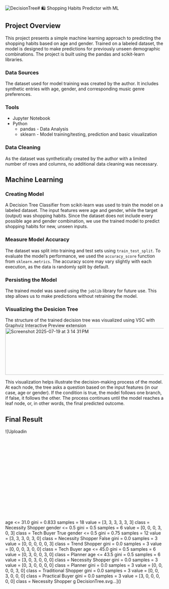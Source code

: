 ![DecisionTree](https://github.com/user-attachments/assets/e56db403-e73f-422a-8653-af8e55d27c69)# 🛍️ Shopping Habits Predictor with ML
## Project Overview
This project presents a simple machine learning approach to predicting the shopping habits based on age and gender. Trained on a labeled dataset, the model is designed to make predictions for previously unseen demographic combinations. The project is built using the pandas and scikit-learn libraries. 

### Data Sources
The dataset used for model training was created by the author. It includes synthetic entries with age, gender, and corresponding music genre preferences.

### Tools
- Jupyter Notebook
- Python 
  - pandas - Data Analysis
  - sklearn - Model training/testing, prediction and basic visualization
 
### Data Cleaning
As the dataset was synthetically created by the author with a limited number of rows and columns, no additional data cleaning was necessary.

## Machine Learning
### Creating Model
A Decision Tree Classifier from scikit-learn was used to train the model on a labeled dataset. The input features were age and gender, while the target (output) was shopping habits. Since the dataset does not include every possible age and gender combination, we use the trained model to predict shopping habits for new, unseen inputs.
### Measure Model Accuracy
The dataset was split into training and test sets using <code style="color : name_color">train_test_split</code>. To evaluate the model’s performance, we used the <code style="color : name_color">accuracy_score</code> function from <code style="color : name_color">sklearn.metrics</code>. The accuracy score may vary slightly with each execution, as the data is randomly split by default.

### Persisting the Model
The trained model was saved using the <code style="color : name_color">joblib</code> library for future use. This step allows us to make predictions without retraining the model.
### Visualizing the Desicion Tree
The structure of the trained decision tree was visualized using VSC with Graphviz Interactive Preview extension <img width="541" height="148" alt="Screenshot 2025-07-19 at 3 14 31 PM" src="https://github.com/user-attachments/assets/4d92f215-372c-418a-b015-36b2aa4c025d" />

This visualization helps illustrate the decision-making process of the model. At each node, the tree asks a question based on the input features (in our case, age or gender). If the condition is true, the model follows one branch, if false, it follows the other. The process continues until the model reaches a leaf node, or, in other words, the final predicted outcome.

## Final Result
![Uploadin<?xml version="1.0" standalone="no"?>
<svg xmlns="http://www.w3.org/2000/svg" xmlns:xlink="http://www.w3.org/1999/xlink" width="915pt" height="467pt" viewBox="0.00 0.00 915.09 467.20">
<g id="graph0" class="graph" transform="translate(4,463.20001220703125) scale(1)" data-name="Tree">

<polygon fill="white" stroke="none" points="-4,4 -4,-463.2 911.09,-463.2 911.09,4 -4,4" style=""/>
<!-- 0 -->
<g id="node1" class="node" pointer-events="visible" data-name="0">

<path fill="none" stroke="black" d="M426.26,-459.2C426.26,-459.2 268.55,-459.2 268.55,-459.2 262.55,-459.2 256.55,-453.2 256.55,-447.2 256.55,-447.2 256.55,-379.2 256.55,-379.2 256.55,-373.2 262.55,-367.2 268.55,-367.2 268.55,-367.2 426.26,-367.2 426.26,-367.2 432.26,-367.2 438.26,-373.2 438.26,-379.2 438.26,-379.2 438.26,-447.2 438.26,-447.2 438.26,-453.2 432.26,-459.2 426.26,-459.2" style=""/>
<text text-anchor="middle" x="347.41" y="-442.6" font-family="Helvetica,sans-Serif" font-size="14.00" style="">age &lt;= 31.0</text>
<text text-anchor="middle" x="347.41" y="-425.8" font-family="Helvetica,sans-Serif" font-size="14.00" style="">gini = 0.833</text>
<text text-anchor="middle" x="347.41" y="-409" font-family="Helvetica,sans-Serif" font-size="14.00" style="">samples = 18</text>
<text text-anchor="middle" x="347.41" y="-392.2" font-family="Helvetica,sans-Serif" font-size="14.00" style="">value = [3, 3, 3, 3, 3, 3]</text>
<text text-anchor="middle" x="347.41" y="-375.4" font-family="Helvetica,sans-Serif" font-size="14.00" style="">class = Necessity Shopper</text>
</g>
<!-- 1 -->
<g id="node2" class="node" pointer-events="visible" data-name="1">

<path fill="none" stroke="black" d="M320.72,-331.2C320.72,-331.2 186.09,-331.2 186.09,-331.2 180.09,-331.2 174.09,-325.2 174.09,-319.2 174.09,-319.2 174.09,-251.2 174.09,-251.2 174.09,-245.2 180.09,-239.2 186.09,-239.2 186.09,-239.2 320.72,-239.2 320.72,-239.2 326.72,-239.2 332.72,-245.2 332.72,-251.2 332.72,-251.2 332.72,-319.2 332.72,-319.2 332.72,-325.2 326.72,-331.2 320.72,-331.2" style=""/>
<text text-anchor="middle" x="253.41" y="-314.6" font-family="Helvetica,sans-Serif" font-size="14.00" style="">gender &lt;= 0.5</text>
<text text-anchor="middle" x="253.41" y="-297.8" font-family="Helvetica,sans-Serif" font-size="14.00" style="">gini = 0.5</text>
<text text-anchor="middle" x="253.41" y="-281" font-family="Helvetica,sans-Serif" font-size="14.00" style="">samples = 6</text>
<text text-anchor="middle" x="253.41" y="-264.2" font-family="Helvetica,sans-Serif" font-size="14.00" style="">value = [0, 0, 0, 3, 0, 3]</text>
<text text-anchor="middle" x="253.41" y="-247.4" font-family="Helvetica,sans-Serif" font-size="14.00" style="">class = Tech Buyer</text>
</g>
<!-- 0&#45;&gt;1 -->
<g id="edge1" class="edge" data-name="0-&gt;1">

<path fill="none" stroke="black" d="M313.47,-366.71C307.15,-358.24 300.48,-349.3 293.98,-340.59" style=""/>
<polygon fill="black" stroke="black" points="296.98,-338.76 288.2,-332.84 291.37,-342.94 296.98,-338.76" style=""/>
<text text-anchor="middle" x="283.7" y="-352.16" font-family="Helvetica,sans-Serif" font-size="14.00" style="">True</text>
</g>
<!-- 4 -->
<g id="node5" class="node" pointer-events="visible" data-name="4">

<path fill="none" stroke="black" d="M520.26,-331.2C520.26,-331.2 362.55,-331.2 362.55,-331.2 356.55,-331.2 350.55,-325.2 350.55,-319.2 350.55,-319.2 350.55,-251.2 350.55,-251.2 350.55,-245.2 356.55,-239.2 362.55,-239.2 362.55,-239.2 520.26,-239.2 520.26,-239.2 526.26,-239.2 532.26,-245.2 532.26,-251.2 532.26,-251.2 532.26,-319.2 532.26,-319.2 532.26,-325.2 526.26,-331.2 520.26,-331.2" style=""/>
<text text-anchor="middle" x="441.41" y="-314.6" font-family="Helvetica,sans-Serif" font-size="14.00" style="">gender &lt;= 0.5</text>
<text text-anchor="middle" x="441.41" y="-297.8" font-family="Helvetica,sans-Serif" font-size="14.00" style="">gini = 0.75</text>
<text text-anchor="middle" x="441.41" y="-281" font-family="Helvetica,sans-Serif" font-size="14.00" style="">samples = 12</text>
<text text-anchor="middle" x="441.41" y="-264.2" font-family="Helvetica,sans-Serif" font-size="14.00" style="">value = [3, 3, 3, 0, 3, 0]</text>
<text text-anchor="middle" x="441.41" y="-247.4" font-family="Helvetica,sans-Serif" font-size="14.00" style="">class = Necessity Shopper</text>
</g>
<!-- 0&#45;&gt;4 -->
<g id="edge4" class="edge" data-name="0-&gt;4">

<path fill="none" stroke="black" d="M381.34,-366.71C387.67,-358.24 394.33,-349.3 400.83,-340.59" style=""/>
<polygon fill="black" stroke="black" points="403.44,-342.94 406.62,-332.84 397.83,-338.76 403.44,-342.94" style=""/>
<text text-anchor="middle" x="411.12" y="-352.16" font-family="Helvetica,sans-Serif" font-size="14.00" style="">False</text>
</g>
<!-- 2 -->
<g id="node3" class="node" pointer-events="visible" data-name="2">

<path fill="none" stroke="black" d="M146.72,-194.9C146.72,-194.9 12.09,-194.9 12.09,-194.9 6.09,-194.9 0.09,-188.9 0.09,-182.9 0.09,-182.9 0.09,-131.5 0.09,-131.5 0.09,-125.5 6.09,-119.5 12.09,-119.5 12.09,-119.5 146.72,-119.5 146.72,-119.5 152.72,-119.5 158.72,-125.5 158.72,-131.5 158.72,-131.5 158.72,-182.9 158.72,-182.9 158.72,-188.9 152.72,-194.9 146.72,-194.9" style=""/>
<text text-anchor="middle" x="79.41" y="-178.2" font-family="Helvetica,sans-Serif" font-size="14.00" style="">gini = 0.0</text>
<text text-anchor="middle" x="79.41" y="-161.4" font-family="Helvetica,sans-Serif" font-size="14.00" style="">samples = 3</text>
<text text-anchor="middle" x="79.41" y="-144.6" font-family="Helvetica,sans-Serif" font-size="14.00" style="">value = [0, 0, 0, 0, 0, 3]</text>
<text text-anchor="middle" x="79.41" y="-127.8" font-family="Helvetica,sans-Serif" font-size="14.00" style="">class = Trend Shopper</text>
</g>
<!-- 1&#45;&gt;2 -->
<g id="edge2" class="edge" data-name="1-&gt;2">

<path fill="none" stroke="black" d="M190.59,-238.71C174,-226.7 156.13,-213.76 139.68,-201.85" style=""/>
<polygon fill="black" stroke="black" points="142.08,-199.26 131.93,-196.23 137.97,-204.93 142.08,-199.26" style=""/>
</g>
<!-- 3 -->
<g id="node4" class="node" pointer-events="visible" data-name="3">

<path fill="none" stroke="black" d="M323.72,-194.9C323.72,-194.9 189.09,-194.9 189.09,-194.9 183.09,-194.9 177.09,-188.9 177.09,-182.9 177.09,-182.9 177.09,-131.5 177.09,-131.5 177.09,-125.5 183.09,-119.5 189.09,-119.5 189.09,-119.5 323.72,-119.5 323.72,-119.5 329.72,-119.5 335.72,-125.5 335.72,-131.5 335.72,-131.5 335.72,-182.9 335.72,-182.9 335.72,-188.9 329.72,-194.9 323.72,-194.9" style=""/>
<text text-anchor="middle" x="256.41" y="-178.2" font-family="Helvetica,sans-Serif" font-size="14.00" style="">gini = 0.0</text>
<text text-anchor="middle" x="256.41" y="-161.4" font-family="Helvetica,sans-Serif" font-size="14.00" style="">samples = 3</text>
<text text-anchor="middle" x="256.41" y="-144.6" font-family="Helvetica,sans-Serif" font-size="14.00" style="">value = [0, 0, 0, 3, 0, 0]</text>
<text text-anchor="middle" x="256.41" y="-127.8" font-family="Helvetica,sans-Serif" font-size="14.00" style="">class = Tech Buyer</text>
</g>
<!-- 1&#45;&gt;3 -->
<g id="edge3" class="edge" data-name="1-&gt;3">

<path fill="none" stroke="black" d="M254.49,-238.71C254.74,-228.25 255.01,-217.1 255.26,-206.53" style=""/>
<polygon fill="black" stroke="black" points="258.75,-206.94 255.49,-196.86 251.75,-206.77 258.75,-206.94" style=""/>
</g>
<!-- 5 -->
<g id="node6" class="node" pointer-events="visible" data-name="5">

<path fill="none" stroke="black" d="M505.72,-203.2C505.72,-203.2 371.09,-203.2 371.09,-203.2 365.09,-203.2 359.09,-197.2 359.09,-191.2 359.09,-191.2 359.09,-123.2 359.09,-123.2 359.09,-117.2 365.09,-111.2 371.09,-111.2 371.09,-111.2 505.72,-111.2 505.72,-111.2 511.72,-111.2 517.72,-117.2 517.72,-123.2 517.72,-123.2 517.72,-191.2 517.72,-191.2 517.72,-197.2 511.72,-203.2 505.72,-203.2" style=""/>
<text text-anchor="middle" x="438.41" y="-186.6" font-family="Helvetica,sans-Serif" font-size="14.00" style="">age &lt;= 45.0</text>
<text text-anchor="middle" x="438.41" y="-169.8" font-family="Helvetica,sans-Serif" font-size="14.00" style="">gini = 0.5</text>
<text text-anchor="middle" x="438.41" y="-153" font-family="Helvetica,sans-Serif" font-size="14.00" style="">samples = 6</text>
<text text-anchor="middle" x="438.41" y="-136.2" font-family="Helvetica,sans-Serif" font-size="14.00" style="">value = [0, 3, 0, 0, 3, 0]</text>
<text text-anchor="middle" x="438.41" y="-119.4" font-family="Helvetica,sans-Serif" font-size="14.00" style="">class = Planner</text>
</g>
<!-- 4&#45;&gt;5 -->
<g id="edge5" class="edge" data-name="4-&gt;5">

<path fill="none" stroke="black" d="M440.33,-238.71C440.14,-231.04 439.95,-222.99 439.76,-215.07" style=""/>
<polygon fill="black" stroke="black" points="443.26,-215.05 439.53,-205.14 436.26,-215.22 443.26,-215.05" style=""/>
</g>
<!-- 8 -->
<g id="node9" class="node" pointer-events="visible" data-name="8">

<path fill="none" stroke="black" d="M707.26,-203.2C707.26,-203.2 549.55,-203.2 549.55,-203.2 543.55,-203.2 537.55,-197.2 537.55,-191.2 537.55,-191.2 537.55,-123.2 537.55,-123.2 537.55,-117.2 543.55,-111.2 549.55,-111.2 549.55,-111.2 707.26,-111.2 707.26,-111.2 713.26,-111.2 719.26,-117.2 719.26,-123.2 719.26,-123.2 719.26,-191.2 719.26,-191.2 719.26,-197.2 713.26,-203.2 707.26,-203.2" style=""/>
<text text-anchor="middle" x="628.41" y="-186.6" font-family="Helvetica,sans-Serif" font-size="14.00" style="">age &lt;= 43.5</text>
<text text-anchor="middle" x="628.41" y="-169.8" font-family="Helvetica,sans-Serif" font-size="14.00" style="">gini = 0.5</text>
<text text-anchor="middle" x="628.41" y="-153" font-family="Helvetica,sans-Serif" font-size="14.00" style="">samples = 6</text>
<text text-anchor="middle" x="628.41" y="-136.2" font-family="Helvetica,sans-Serif" font-size="14.00" style="">value = [3, 0, 3, 0, 0, 0]</text>
<text text-anchor="middle" x="628.41" y="-119.4" font-family="Helvetica,sans-Serif" font-size="14.00" style="">class = Necessity Shopper</text>
</g>
<!-- 4&#45;&gt;8 -->
<g id="edge8" class="edge" data-name="4-&gt;8">

<path fill="none" stroke="black" d="M508.92,-238.71C522.82,-229.34 537.56,-219.41 551.76,-209.85" style=""/>
<polygon fill="black" stroke="black" points="553.4,-212.96 559.74,-204.47 549.49,-207.15 553.4,-212.96" style=""/>
</g>
<!-- 6 -->
<g id="node7" class="node" pointer-events="visible" data-name="6">

<path fill="none" stroke="black" d="M315.72,-75.3C315.72,-75.3 181.09,-75.3 181.09,-75.3 175.09,-75.3 169.09,-69.3 169.09,-63.3 169.09,-63.3 169.09,-11.9 169.09,-11.9 169.09,-5.9 175.09,0.1 181.09,0.1 181.09,0.1 315.72,0.1 315.72,0.1 321.72,0.1 327.72,-5.9 327.72,-11.9 327.72,-11.9 327.72,-63.3 327.72,-63.3 327.72,-69.3 321.72,-75.3 315.72,-75.3" style=""/>
<text text-anchor="middle" x="248.41" y="-58.6" font-family="Helvetica,sans-Serif" font-size="14.00" style="">gini = 0.0</text>
<text text-anchor="middle" x="248.41" y="-41.8" font-family="Helvetica,sans-Serif" font-size="14.00" style="">samples = 3</text>
<text text-anchor="middle" x="248.41" y="-25" font-family="Helvetica,sans-Serif" font-size="14.00" style="">value = [0, 3, 0, 0, 0, 0]</text>
<text text-anchor="middle" x="248.41" y="-8.2" font-family="Helvetica,sans-Serif" font-size="14.00" style="">class = Planner</text>
</g>
<!-- 5&#45;&gt;6 -->
<g id="edge6" class="edge" data-name="5-&gt;6">

<path fill="none" stroke="black" d="M364.95,-110.73C349.47,-101.15 333.18,-91.07 317.86,-81.59" style=""/>
<polygon fill="black" stroke="black" points="320.09,-78.85 309.74,-76.56 316.4,-84.8 320.09,-78.85" style=""/>
</g>
<!-- 7 -->
<g id="node8" class="node" pointer-events="visible" data-name="7">

<path fill="none" stroke="black" d="M519.45,-75.3C519.45,-75.3 357.37,-75.3 357.37,-75.3 351.37,-75.3 345.37,-69.3 345.37,-63.3 345.37,-63.3 345.37,-11.9 345.37,-11.9 345.37,-5.9 351.37,0.1 357.37,0.1 357.37,0.1 519.45,0.1 519.45,0.1 525.45,0.1 531.45,-5.9 531.45,-11.9 531.45,-11.9 531.45,-63.3 531.45,-63.3 531.45,-69.3 525.45,-75.3 519.45,-75.3" style=""/>
<text text-anchor="middle" x="438.41" y="-58.6" font-family="Helvetica,sans-Serif" font-size="14.00" style="">gini = 0.0</text>
<text text-anchor="middle" x="438.41" y="-41.8" font-family="Helvetica,sans-Serif" font-size="14.00" style="">samples = 3</text>
<text text-anchor="middle" x="438.41" y="-25" font-family="Helvetica,sans-Serif" font-size="14.00" style="">value = [0, 0, 0, 0, 3, 0]</text>
<text text-anchor="middle" x="438.41" y="-8.2" font-family="Helvetica,sans-Serif" font-size="14.00" style="">class = Traditional Shopper</text>
</g>
<!-- 5&#45;&gt;7 -->
<g id="edge7" class="edge" data-name="5-&gt;7">

<path fill="none" stroke="black" d="M438.41,-110.73C438.41,-102.92 438.41,-94.77 438.41,-86.88" style=""/>
<polygon fill="black" stroke="black" points="441.91,-87.09 438.41,-77.09 434.91,-87.09 441.91,-87.09" style=""/>
</g>
<!-- 9 -->
<g id="node10" class="node" pointer-events="visible" data-name="9">

<path fill="none" stroke="black" d="M695.72,-75.3C695.72,-75.3 561.09,-75.3 561.09,-75.3 555.09,-75.3 549.09,-69.3 549.09,-63.3 549.09,-63.3 549.09,-11.9 549.09,-11.9 549.09,-5.9 555.09,0.1 561.09,0.1 561.09,0.1 695.72,0.1 695.72,0.1 701.72,0.1 707.72,-5.9 707.72,-11.9 707.72,-11.9 707.72,-63.3 707.72,-63.3 707.72,-69.3 701.72,-75.3 695.72,-75.3" style=""/>
<text text-anchor="middle" x="628.41" y="-58.6" font-family="Helvetica,sans-Serif" font-size="14.00" style="">gini = 0.0</text>
<text text-anchor="middle" x="628.41" y="-41.8" font-family="Helvetica,sans-Serif" font-size="14.00" style="">samples = 3</text>
<text text-anchor="middle" x="628.41" y="-25" font-family="Helvetica,sans-Serif" font-size="14.00" style="">value = [0, 0, 3, 0, 0, 0]</text>
<text text-anchor="middle" x="628.41" y="-8.2" font-family="Helvetica,sans-Serif" font-size="14.00" style="">class = Practical Buyer</text>
</g>
<!-- 8&#45;&gt;9 -->
<g id="edge9" class="edge" data-name="8-&gt;9">

<path fill="none" stroke="black" d="M628.41,-110.73C628.41,-102.92 628.41,-94.77 628.41,-86.88" style=""/>
<polygon fill="black" stroke="black" points="631.91,-87.09 628.41,-77.09 624.91,-87.09 631.91,-87.09" style=""/>
</g>
<!-- 10 -->
<g id="node11" class="node" pointer-events="visible" data-name="10">

<path fill="none" stroke="black" d="M895.26,-75.3C895.26,-75.3 737.55,-75.3 737.55,-75.3 731.55,-75.3 725.55,-69.3 725.55,-63.3 725.55,-63.3 725.55,-11.9 725.55,-11.9 725.55,-5.9 731.55,0.1 737.55,0.1 737.55,0.1 895.26,0.1 895.26,0.1 901.26,0.1 907.26,-5.9 907.26,-11.9 907.26,-11.9 907.26,-63.3 907.26,-63.3 907.26,-69.3 901.26,-75.3 895.26,-75.3" style=""/>
<text text-anchor="middle" x="816.41" y="-58.6" font-family="Helvetica,sans-Serif" font-size="14.00" style="">gini = 0.0</text>
<text text-anchor="middle" x="816.41" y="-41.8" font-family="Helvetica,sans-Serif" font-size="14.00" style="">samples = 3</text>
<text text-anchor="middle" x="816.41" y="-25" font-family="Helvetica,sans-Serif" font-size="14.00" style="">value = [3, 0, 0, 0, 0, 0]</text>
<text text-anchor="middle" x="816.41" y="-8.2" font-family="Helvetica,sans-Serif" font-size="14.00" style="">class = Necessity Shopper</text>
</g>
<!-- 8&#45;&gt;10 -->
<g id="edge10" class="edge" data-name="8-&gt;10">

<path fill="none" stroke="black" d="M701.09,-110.73C716.27,-101.24 732.22,-91.26 747.26,-81.85" style=""/>
<polygon fill="black" stroke="black" points="749.09,-84.84 755.71,-76.57 745.38,-78.9 749.09,-84.84" style=""/>
</g>
</g>
</svg>g DecisionTree.svg…]()

